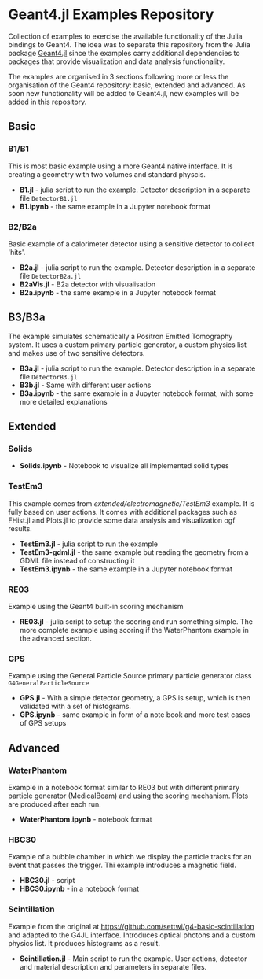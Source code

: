# Geant4.jl Examples Repository

Collection of examples to exercise the available functionality of the Julia bindings to Geant4. The idea was to separate this repository from the Julia package [Geant4.jl](https://github.com/JuliaHEP/Geant4.jl) since the examples carry additional dependencies to packages that provide visualization and data analysis functionality.

The examples are organised in 3 sections following more or less the organisation of the Geant4 repository: basic, extended and advanced. As soon new functionality will be added to Geant4.jl, new examples will be added in this repository.

## Basic
### B1/B1
This is most basic example using a more Geant4 native interface. It is creating a geometry with two volumes and standard physcis.
- **B1.jl** - julia script to run the example. Detector description in a separate file `DetectorB1.jl`
- **B1.ipynb** - the same example in a Jupyter notebook format

### B2/B2a
Basic example of a calorimeter detector using a sensitive detector to collect 'hits'. 
- **B2a.jl** - julia script to run the example. Detector description in a separate file `DetectorB2a.jl`
- **B2aVis.jl** - B2a detector with visualisation
- **B2a.ipynb** - the same example in a Jupyter notebook format

## B3/B3a
The example simulates schematically a Positron Emitted Tomography system. It uses a custom primary particle generator, a custom physics list and makes use of two sensitive detectors.
- **B3a.jl** -  julia script to run the example. Detector description in a separate file `DetectorB3.jl`
- **B3b.jl** - Same with different user actions
- **B3a.ipynb** - the same example in a Jupyter notebook format, with some more detailed explanations 

## Extended

### Solids
- **Solids.ipynb** - Notebook to visualize all implemented solid types

### TestEm3
This example comes from *extended/electromagnetic/TestEm3* example. It is fully based on user actions. It comes with additional packages such as FHist.jl and Plots.jl to provide some data analysis and visualization ogf results. 
- **TestEm3.jl** - julia script to run the example
- **TestEm3-gdml.jl** - the same example but reading the geometry from a GDML file instead of constructing it
- **TestEm3.ipynb** -  the same example in a Jupyter notebook format

### RE03
Example using the Geant4 built-in scoring mechanism
- **RE03.jl** - julia script to setup the scoring and run something simple. The more complete example using scoring if the WaterPhantom example in the advanced section.

### GPS
Example using the General Particle Source primary particle generator class `G4GeneralParticleSource`
- **GPS.jl** - With a simple detector geometry, a GPS is setup, which is then validated with a set of histograms.
- **GPS.ipynb** - same example in form of a note book and more test cases of GPS setups

## Advanced
### WaterPhantom
Example in a notebook format similar to RE03 but with different primary particle generator (MedicalBeam) and using the scoring mechanism. Plots are produced after each run.
- **WaterPhantom.ipynb** - notebook format

### HBC30
Example of a bubble chamber in which we display the particle tracks for an event that passes the trigger. Thi example introduces a magnetic field.
- **HBC30.jl** - script
- **HBC30.ipynb** - in a notebook format

### Scintillation
Example from the original at https://github.com/settwi/g4-basic-scintillation and adapted to the G4JL interface. Introduces optical photons and a custom physics list. It produces histograms as a result.
- **Scintillation.jl** - Main script to run the example. User actions, detector and material description and parameters in separate files.


